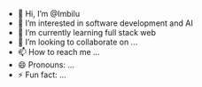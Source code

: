 - 👋 Hi, I’m @Imbilu
- 👀 I’m interested in software development and AI
- 🌱 I’m currently learning full stack web
- 💞️ I’m looking to collaborate on ...
- 📫 How to reach me ...
- 😄 Pronouns: ...
- ⚡ Fun fact: ...

<!---
Imbilu/Imbilu is a ✨ special ✨ repository because its `README.md` (this file) appears on your GitHub profile.
You can click the Preview link to take a look at your changes.
--->
